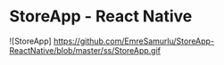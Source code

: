 # StoreApp - React Native

![StoreApp] <https://github.com/EmreSamurlu/StoreApp-ReactNative/blob/master/ss/StoreApp.gif>

